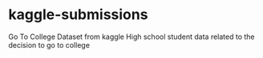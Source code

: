 # kaggle-submissions
Go To College Dataset from kaggle 
High school student data related to the decision to go to college
